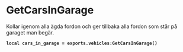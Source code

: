# GetCarsInGarage

Kollar igenom alla ägda fordon och ger tillbaka alla fordon som står på garaget man begär.&#x20;

<pre class="language-lua"><code class="lang-lua"><strong>local cars_in_garage = exports.vehicles:GetCarsInGarage()
</strong></code></pre>
